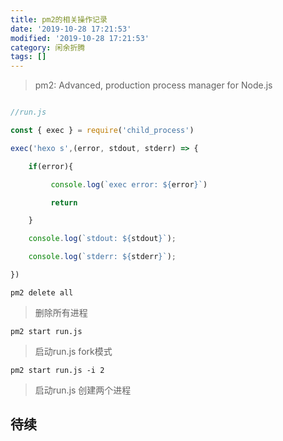 ```yaml
---
title: pm2的相关操作记录
date: '2019-10-28 17:21:53'
modified: '2019-10-28 17:21:53'
category: 闲余折腾
tags: []
---
```


> pm2: Advanced, production process manager for Node.js

<!-- more -->
```JavaScript
//run.js
const { exec } = require('child_process')
exec('hexo s',(error, stdout, stderr) => {
    if(error){
         console.log(`exec error: ${error}`)
         return
    }
    console.log(`stdout: ${stdout}`);
    console.log(`stderr: ${stderr}`);
})
```
`pm2 delete all`
> 删除所有进程

`pm2 start run.js`
> 启动run.js fork模式

`pm2 start run.js -i 2`
> 启动run.js 创建两个进程

## 待续

